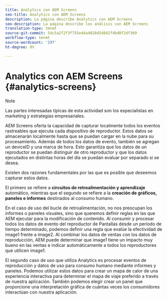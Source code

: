 ```yaml
---
title: Analytics con AEM Screens
seo-title: Analytics con AEM Screens
description: La página describe Analytics con AEM Screens
seo-description: La página describe los análisis con AEM Screens
translation-type: tm+mt
source-git-commit: 54c5a2f2f3f755e4da4028d54042f4bd8f2df369
workflow-type: tm+mt
source-wordcount: '297'
ht-degree: 0%

---
```



# Analytics con AEM Screens {#analytics-screens}

>[!NOTE]
>
>Las partes interesadas típicas de esta actividad son los especialistas en marketing y estrategias empresariales.

AEM Screens oferta la capacidad de capturar localmente todos los eventos rastreables que ejecuta cada dispositivo de reproductor. Estos datos se almacenarán localmente hasta que se puedan cargar en la nube para su procesamiento. Además de todos los datos de evento, también se agregan un deviceID y una marca de hora. Esto garantiza que los datos de un reproductor se puedan distinguir de otro reproductor y que los datos ejecutados en distintas horas del día se puedan evaluar por separado si se desea.

Existen dos razones fundamentales por las que es posible que deseemos capturar estos datos.

El primero se refiere a **circuitos de retroalimentación y aprendizaje** automático, mientras que el segundo se refiere a la **creación de gráficos, paneles e informes** destinados al consumo humano.

En el caso de uso del bucle de retroalimentación, no nos preocupan los informes o paneles visuales, sino que queremos definir reglas en las que AEM ejecutar para la modificación de contenido. Al consumir y procesar todos los datos de evento del reproductor de Pantallas desde un período de tiempo determinado, podemos definir una regla que evalúe la efectividad de image1 frente a image2. Al combinar los datos de ventas con los datos de reproducción, AEM puede determinar que image1 tiene un impacto muy bueno en las ventas e indicar automáticamente a todos los reproductores que utilicen image1.

El segundo caso de uso que utiliza Analytics es procesar eventos de reproducción y datos de uso para consumo humano mediante informes y paneles.
Podemos utilizar estos datos para crear un mapa de calor de una experiencia interactiva para determinar el mapa de viaje preferido a través de nuestra aplicación. También podemos elegir crear un panel que proporcione una interpretación gráfica de cuántas veces los consumidores interactúan con nuestra aplicación.

